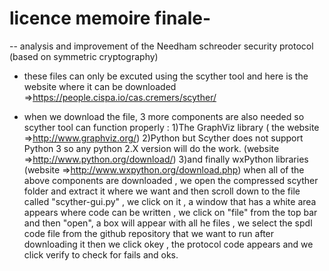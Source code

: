 # licence memoire finale-
-- analysis and improvement of the Needham schreoder security protocol (based on symmetric cryptography)

  * these files can only be excuted using the scyther tool and here is the website where it can be downloaded =>https://people.cispa.io/cas.cremers/scyther/
     
* when we download the file, 3 more  components are also needed so scyther tool can function properly : 
1)The GraphViz library ( the website =>http://www.graphviz.org/) 
2)Python but Scyther does not support Python 3 so any python 2.X version will do the work. (website =>http://www.python.org/download/)
3)and finally wxPython libraries (website =>http://www.wxpython.org/download.php) 
when all of the above components are downloaded , we open the compressed scyther folder and extract it where we want and then scroll down to the file called "scyther-gui.py" , we click on it , a window that has a white area appears where code can be written ,
we click on "file" from the top bar and then "open", a box will appear with all he files , we select the spdl code file from the github repository that we want to run after downloading it then we click okey ,
the protocol code appears and we click verify to check for fails and oks.
